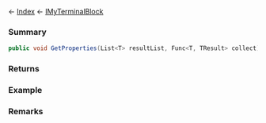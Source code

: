 ← [Index](Api-Index) ← [IMyTerminalBlock](Sandbox.ModAPI.Ingame.IMyTerminalBlock)

### Summary

```csharp
public void GetProperties(List<T> resultList, Func<T, TResult> collect)
```

### Returns

### Example

### Remarks

